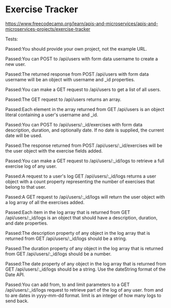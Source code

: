 # Exercise Tracker
 https://www.freecodecamp.org/learn/apis-and-microservices/apis-and-microservices-projects/exercise-tracker

Tests:

Passed:You should provide your own project, not the example URL.

Passed:You can POST to /api/users with form data username to create a new user.

Passed:The returned response from POST /api/users with form data username will be an object with username and _id properties.

Passed:You can make a GET request to /api/users to get a list of all users.

Passed:The GET request to /api/users returns an array.

Passed:Each element in the array returned from GET /api/users is an object literal containing a user's username and _id.

Passed:You can POST to /api/users/:_id/exercises with form data description, duration, and optionally date. If no date is supplied, the current date will be used.

Passed:The response returned from POST /api/users/:_id/exercises will be the user object with the exercise fields
added.

Passed:You can make a GET request to /api/users/:_id/logs to retrieve a full exercise log of any user.

Passed:A request to a user's log GET /api/users/:_id/logs returns a user object with a count property representing the number of exercises that belong to that user.

Passed:A GET request to /api/users/:_id/logs will return the user object with a log array of all the exercises added.

Passed:Each item in the log array that is returned from GET /api/users/:_id/logs is an object that should have a description, duration, and date properties.

Passed:The description property of any object in the log array that is returned from GET /api/users/:_id/logs should be a string.

Passed:The duration property of any object in the log array that is returned from GET /api/users/:_id/logs should be a number.

Passed:The date property of any object in the log array that is returned from GET /api/users/:_id/logs should be a string. Use the dateString format of the Date API.

Passed:You can add from, to and limit parameters to a GET /api/users/:_id/logs request to retrieve part of the log of any user. from and to are dates in yyyy-mm-dd format. limit is an integer of how many logs to send back.
